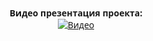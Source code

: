 <p align="center" style="font-family: 'Segoe UI', Tahoma, Geneva, Verdana, sans-serif;">
  <b>Видео презентация проекта: </b><br>  
  <a href="https://youtu.be/3OnWUNHOXxg">
    <img src="https://i.imgur.com/2xC50QG.png" alt="Видео">
  </a>
</p>
